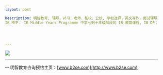```yaml
---
layout: post

Description: 明智教育, 辅导，补习，老师，私校，公校, 学校选择，英文写作，面试辅导，简历书写，英文写作闲谈，私校奖学金，奖学金面试，响应潜力，国际文凭，IB, International Baccalaureate, School Selection, Private Schools, Selective Schools, Writing tutoring, Interviews tutoring, Resume Writing, Private School Scholarships, Scholarship Interviews, IB PYP：	IB Primary Years Programme 小学阶段的 IB 教育课程,
IB MYP：	IB Middle Years Programme 中学七到十年级阶段的 IB 教育课程, IB DP：	IB Diploma Programme, 无论是 IB DP 还是 VCE，都是高中文凭。澳洲并没有高等教育入学考试。大学录取学生，是按照高中结业会考的成绩（各州称谓不同，在维州叫 VCE）来录取的。各州的会考成绩都被转化成 ATAR，以供大学录取使用。澳洲没有高考只有考察高中学习的会考（其成绩兼用作大学录取），这是很多华人移民家长要搞清楚的易误解之处, Extended Essay：一篇深入的论文（4000英文词左右）。学生可以选择主题（自然和学习的某门课程相关）。IB 对论文的考核很严谨。重点是独立原创的 research 以及写作能力。Theory of Knowledge：对知识学习的认知／见解。此乃 IB 理念之精华体现。请特别注意这个能力考察不是关于知识理论，是知的理论。考察的是，学生不是盲目地复记知识而是带着批判性思维进行学习的能力、学生对于学习的各科知识之间能够融会贯通的能力、以及进行自我理解分析的能力。Creativity, Activity and Service (CAS)： 创造力、参与精神和服务社会。除了课堂、课本、考试之外，学生还需要广泛参与各种活动，包括社会活动，从中获益并发展相应的能力。, B2SE明智教育的辅导理念就包含 IB 的理念，包括对英文写作的重视，进而提高阅读理解能力（对所有其它科目都有帮助）和其它能力的针对性课程设计等等。有针对性解锁每个学生更多的潜力，从而取得多方位的提高。

 


---
```


![](http://www.b2se.com/blog/images/%E8%AF%9D%E8%AF%B4%E5%9B%BD%E9%99%85%E6%96%87%E5%87%AD%20%EF%BC%88International%20Baccalaureate%EF%BC%89%E5%92%8C%20%E7%BB%B4%E5%B7%9E%E7%9A%84%20VCE.jpg)


	
--------
-- 明智教育咨询预约主页：[www.b2se.com](http://www.b2se.com)


